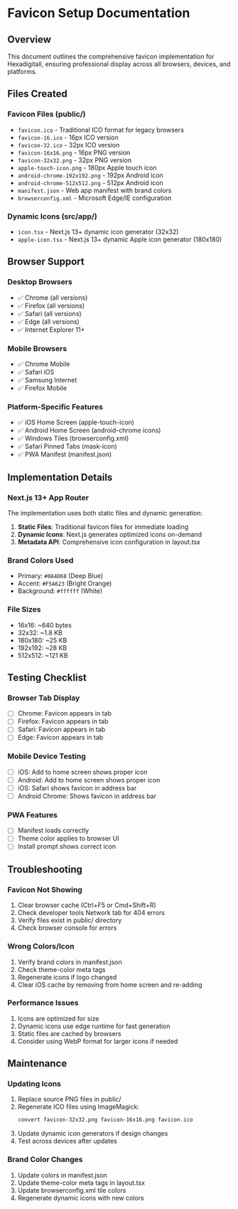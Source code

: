 # Favicon Setup Documentation

## Overview
This document outlines the comprehensive favicon implementation for Hexadigitall, ensuring professional display across all browsers, devices, and platforms.

## Files Created

### Favicon Files (public/)
- `favicon.ico` - Traditional ICO format for legacy browsers
- `favicon-16.ico` - 16px ICO version
- `favicon-32.ico` - 32px ICO version
- `favicon-16x16.png` - 16px PNG version
- `favicon-32x32.png` - 32px PNG version
- `apple-touch-icon.png` - 180px Apple touch icon
- `android-chrome-192x192.png` - 192px Android icon
- `android-chrome-512x512.png` - 512px Android icon
- `manifest.json` - Web app manifest with brand colors
- `browserconfig.xml` - Microsoft Edge/IE configuration

### Dynamic Icons (src/app/)
- `icon.tsx` - Next.js 13+ dynamic icon generator (32x32)
- `apple-icon.tsx` - Next.js 13+ dynamic Apple icon generator (180x180)

## Browser Support

### Desktop Browsers
- ✅ Chrome (all versions)
- ✅ Firefox (all versions)
- ✅ Safari (all versions)
- ✅ Edge (all versions)
- ✅ Internet Explorer 11+

### Mobile Browsers
- ✅ Chrome Mobile
- ✅ Safari iOS
- ✅ Samsung Internet
- ✅ Firefox Mobile

### Platform-Specific Features
- ✅ iOS Home Screen (apple-touch-icon)
- ✅ Android Home Screen (android-chrome icons)
- ✅ Windows Tiles (browserconfig.xml)
- ✅ Safari Pinned Tabs (mask-icon)
- ✅ PWA Manifest (manifest.json)

## Implementation Details

### Next.js 13+ App Router
The implementation uses both static files and dynamic generation:

1. **Static Files**: Traditional favicon files for immediate loading
2. **Dynamic Icons**: Next.js generates optimized icons on-demand
3. **Metadata API**: Comprehensive icon configuration in layout.tsx

### Brand Colors Used
- Primary: `#0A4D68` (Deep Blue)
- Accent: `#F5A623` (Bright Orange)
- Background: `#ffffff` (White)

### File Sizes
- 16x16: ~640 bytes
- 32x32: ~1.8 KB
- 180x180: ~25 KB
- 192x192: ~28 KB
- 512x512: ~121 KB

## Testing Checklist

### Browser Tab Display
- [ ] Chrome: Favicon appears in tab
- [ ] Firefox: Favicon appears in tab
- [ ] Safari: Favicon appears in tab
- [ ] Edge: Favicon appears in tab

### Mobile Device Testing
- [ ] iOS: Add to home screen shows proper icon
- [ ] Android: Add to home screen shows proper icon
- [ ] iOS: Safari shows favicon in address bar
- [ ] Android Chrome: Shows favicon in address bar

### PWA Features
- [ ] Manifest loads correctly
- [ ] Theme color applies to browser UI
- [ ] Install prompt shows correct icon

## Troubleshooting

### Favicon Not Showing
1. Clear browser cache (Ctrl+F5 or Cmd+Shift+R)
2. Check developer tools Network tab for 404 errors
3. Verify files exist in public/ directory
4. Check browser console for errors

### Wrong Colors/Icon
1. Verify brand colors in manifest.json
2. Check theme-color meta tags
3. Regenerate icons if logo changed
4. Clear iOS cache by removing from home screen and re-adding

### Performance Issues
1. Icons are optimized for size
2. Dynamic icons use edge runtime for fast generation
3. Static files are cached by browsers
4. Consider using WebP format for larger icons if needed

## Maintenance

### Updating Icons
1. Replace source PNG files in public/
2. Regenerate ICO files using ImageMagick:
   ```bash
   convert favicon-32x32.png favicon-16x16.png favicon.ico
   ```
3. Update dynamic icon generators if design changes
4. Test across devices after updates

### Brand Color Changes
1. Update colors in manifest.json
2. Update theme-color meta tags in layout.tsx
3. Update browserconfig.xml tile colors
4. Regenerate dynamic icons with new colors
